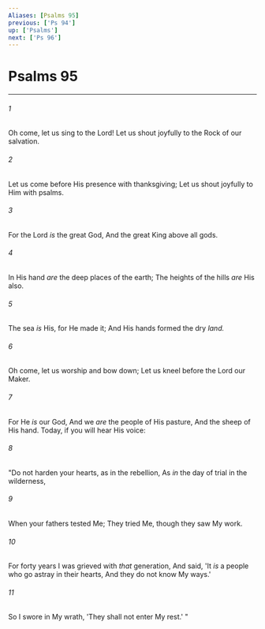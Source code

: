 ```yaml
---
Aliases: [Psalms 95]
previous: ['Ps 94']
up: ['Psalms']
next: ['Ps 96']
---
```

# Psalms 95

***


###### 1 
Oh come, let us sing to the Lord! Let us shout joyfully to the Rock of our salvation. 

###### 2 
Let us come before His presence with thanksgiving; Let us shout joyfully to Him with psalms. 

###### 3 
For the Lord _is_ the great God, And the great King above all gods. 

###### 4 
In His hand _are_ the deep places of the earth; The heights of the hills _are_ His also. 

###### 5 
The sea _is_ His, for He made it; And His hands formed the dry _land._ 

###### 6 
Oh come, let us worship and bow down; Let us kneel before the Lord our Maker. 

###### 7 
For He _is_ our God, And we _are_ the people of His pasture, And the sheep of His hand. Today, if you will hear His voice: 

###### 8 
"Do not harden your hearts, as in the rebellion, As _in_ the day of trial in the wilderness, 

###### 9 
When your fathers tested Me; They tried Me, though they saw My work. 

###### 10 
For forty years I was grieved with _that_ generation, And said, 'It _is_ a people who go astray in their hearts, And they do not know My ways.' 

###### 11 
So I swore in My wrath, 'They shall not enter My rest.' "
